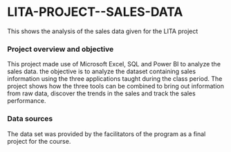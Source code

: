 # LITA-PROJECT--SALES-DATA
This shows the analysis of the sales data given for the LITA project

### Project overview and objective
This project made use of Microsoft Excel, SQL and Power BI to analyze the sales data. the objective is to analyze the dataset containing sales information using the three applications taught during the class period. The project shows how the three tools can be combined to bring out information from raw data, discover the trends in the sales and track the sales performance.

### Data sources
The data set was provided by the facilitators of the program as a final project for the course.
